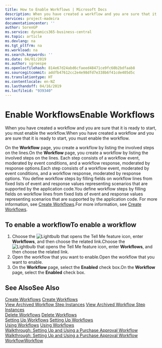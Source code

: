 ```yaml
---
title: How to Enable Workflows | Microsoft Docs
description: When you have created a workflow and you are sure that it is ready to start, you must enable the workflow.
services: project-madeira
documentationcenter: ''
author: SorenGP
ms.service: dynamics365-business-central
ms.topic: article
ms.devlang: na
ms.tgt_pltfrm: na
ms.workload: na
ms.search.keywords: ''
ms.date: 04/01/2019
ms.author: sgroespe
ms.openlocfilehash: 814e67d24abd6cfaeed48471ce9fc60b2bdfaab8
ms.sourcegitcommit: addfb47612cc2e4e98dfd7e338b6f41cde405d5c
ms.translationtype: HT
ms.contentlocale: en-NZ
ms.lasthandoff: 04/16/2019
ms.locfileid: "939340"
---
```

# <a name="enable-workflows"></a><span data-ttu-id="eb799-103">Enable Workflows</span><span class="sxs-lookup"><span data-stu-id="eb799-103">Enable Workflows</span></span>
<span data-ttu-id="eb799-104">When you have created a workflow and you are sure that it is ready to start, you must enable the workflow.</span><span class="sxs-lookup"><span data-stu-id="eb799-104">When you have created a workflow and you are sure that it is ready to start, you must enable the workflow.</span></span>  

 <span data-ttu-id="eb799-105">On the **Workflow** page, you create a workflow by listing the involved steps on the lines.</span><span class="sxs-lookup"><span data-stu-id="eb799-105">On the **Workflow** page, you create a workflow by listing the involved steps on the lines.</span></span> <span data-ttu-id="eb799-106">Each step consists of a workflow event, moderated by event conditions, and a workflow response, moderated by response options.</span><span class="sxs-lookup"><span data-stu-id="eb799-106">Each step consists of a workflow event, moderated by event conditions, and a workflow response, moderated by response options.</span></span> <span data-ttu-id="eb799-107">You define workflow steps by filling fields on workflow lines from fixed lists of event and response values representing scenarios that are supported by the application code.</span><span class="sxs-lookup"><span data-stu-id="eb799-107">You define workflow steps by filling fields on workflow lines from fixed lists of event and response values representing scenarios that are supported by the application code.</span></span> <span data-ttu-id="eb799-108">For more information, see [Create Workflows](across-how-to-create-workflows.md).</span><span class="sxs-lookup"><span data-stu-id="eb799-108">For more information, see [Create Workflows](across-how-to-create-workflows.md).</span></span>  

## <a name="to-enable-a-workflow"></a><span data-ttu-id="eb799-109">To enable a workflow</span><span class="sxs-lookup"><span data-stu-id="eb799-109">To enable a workflow</span></span>  
1.  <span data-ttu-id="eb799-110">Choose the ![Lightbulb that opens the Tell Me feature](media/ui-search/search_small.png "Tell me what you want to do") icon, enter **Workflows**, and then choose the related link.</span><span class="sxs-lookup"><span data-stu-id="eb799-110">Choose the ![Lightbulb that opens the Tell Me feature](media/ui-search/search_small.png "Tell me what you want to do") icon, enter **Workflows**, and then choose the related link.</span></span>  
2.  <span data-ttu-id="eb799-111">Open the workflow that you want to enable.</span><span class="sxs-lookup"><span data-stu-id="eb799-111">Open the workflow that you want to enable.</span></span>  
3.  <span data-ttu-id="eb799-112">On the **Workflow** page, select the **Enabled** check box.</span><span class="sxs-lookup"><span data-stu-id="eb799-112">On the **Workflow** page, select the **Enabled** check box.</span></span>  

## <a name="see-also"></a><span data-ttu-id="eb799-113">See Also</span><span class="sxs-lookup"><span data-stu-id="eb799-113">See Also</span></span>  
 <span data-ttu-id="eb799-114">[Create Workflows](across-how-to-create-workflows.md) </span><span class="sxs-lookup"><span data-stu-id="eb799-114">[Create Workflows](across-how-to-create-workflows.md) </span></span>  
 <span data-ttu-id="eb799-115">[View Archived Workflow Step Instances](across-how-to-view-archived-workflow-step-instances.md) </span><span class="sxs-lookup"><span data-stu-id="eb799-115">[View Archived Workflow Step Instances](across-how-to-view-archived-workflow-step-instances.md) </span></span>  
 <span data-ttu-id="eb799-116">[Delete Workflows](across-how-to-delete-workflows.md) </span><span class="sxs-lookup"><span data-stu-id="eb799-116">[Delete Workflows](across-how-to-delete-workflows.md) </span></span>  
 <span data-ttu-id="eb799-117">[Setting Up Workflows](across-set-up-workflows.md) </span><span class="sxs-lookup"><span data-stu-id="eb799-117">[Setting Up Workflows](across-set-up-workflows.md) </span></span>  
 <span data-ttu-id="eb799-118">[Using Workflows](across-use-workflows.md) </span><span class="sxs-lookup"><span data-stu-id="eb799-118">[Using Workflows](across-use-workflows.md) </span></span>  
 <span data-ttu-id="eb799-119">[Walkthrough: Setting Up and Using a Purchase Approval Workflow](walkthrough-setting-up-and-using-a-purchase-approval-workflow.md) </span><span class="sxs-lookup"><span data-stu-id="eb799-119">[Walkthrough: Setting Up and Using a Purchase Approval Workflow](walkthrough-setting-up-and-using-a-purchase-approval-workflow.md) </span></span>  
 [<span data-ttu-id="eb799-120">Workflow</span><span class="sxs-lookup"><span data-stu-id="eb799-120">Workflow</span></span>](across-workflow.md)   
